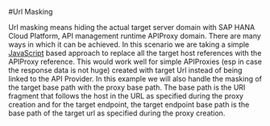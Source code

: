 #Url Masking

Url masking means hiding the actual target server domain with SAP HANA Cloud Platform, API management runtime APIProxy domain. There are many ways in which it can be achieved. In this scenario we are taking a simple [JavaScript](https://help.hana.ondemand.com/apim_od/frameset.htm?5b63ed7782ab4b4ea96bf84119059039.html) based approach to replace all the target host references with the APIProxy reference. This would work well for simple APIProxies (esp in case the response data is not huge) created with target Url instead of being linked to the API Provider.
In this example we will also handle the masking of the target base path with the proxy base path. The base path is the URI fragment that follows the host in the URL as specified during the proxy creation and for the target endpoint, the target endpoint base path is the base path of the target url as specified during the proxy creation. 
